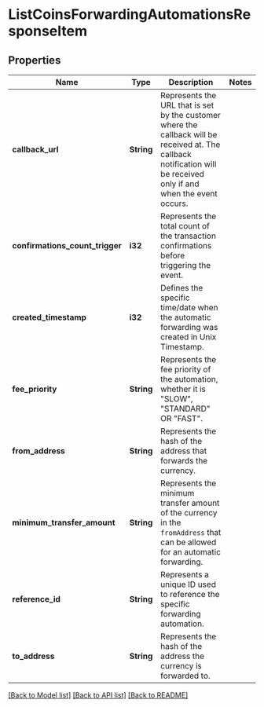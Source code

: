# ListCoinsForwardingAutomationsResponseItem

## Properties

Name | Type | Description | Notes
------------ | ------------- | ------------- | -------------
**callback_url** | **String** | Represents the URL that is set by the customer where the callback will be received at. The callback notification will be received only if and when the event occurs. | 
**confirmations_count_trigger** | **i32** | Represents the total count of the transaction confirmations before triggering the event. | 
**created_timestamp** | **i32** | Defines the specific time/date when the automatic forwarding was created in Unix Timestamp. | 
**fee_priority** | **String** | Represents the fee priority of the automation, whether it is \"SLOW\", \"STANDARD\" OR \"FAST\". | 
**from_address** | **String** | Represents the hash of the address that forwards the currency. | 
**minimum_transfer_amount** | **String** | Represents the minimum transfer amount of the currency in the `fromAddress` that can be allowed for an automatic forwarding. | 
**reference_id** | **String** | Represents a unique ID used to reference the specific forwarding automation. | 
**to_address** | **String** | Represents the hash of the address the currency is forwarded to. | 

[[Back to Model list]](../README.md#documentation-for-models) [[Back to API list]](../README.md#documentation-for-api-endpoints) [[Back to README]](../README.md)



